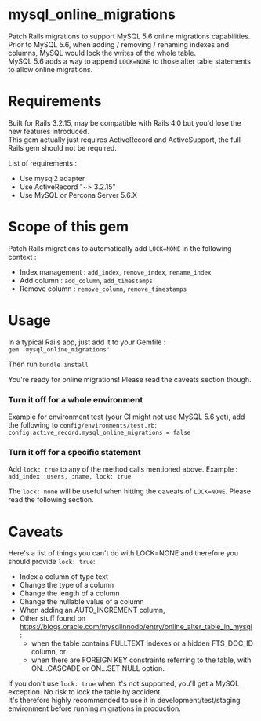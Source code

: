 mysql_online_migrations
=======================

Patch Rails migrations to support MySQL 5.6 online migrations capabilities.  
Prior to MySQL 5.6, when adding / removing / renaming indexes and columns, MySQL would lock the writes of the whole table.  
MySQL 5.6 adds a way to append `LOCK=NONE` to those alter table statements to allow online migrations.


Requirements
=======================
Built for Rails 3.2.15, may be compatible with Rails 4.0 but you'd lose the new features introduced.  
This gem actually just requires ActiveRecord and ActiveSupport, the full Rails gem should not be required.

List of requirements :

- Use mysql2 adapter
- Use ActiveRecord "~> 3.2.15"
- Use MySQL or Percona Server 5.6.X

Scope of this gem
=======================

Patch Rails migrations to automatically add `LOCK=NONE` in the following context :

- Index management : `add_index`, `remove_index`, `rename_index`
- Add column : `add_column`, `add_timestamps`
- Remove column : `remove_column`, `remove_timestamps`

Usage
=======================
In a typical Rails app, just add it to your Gemfile :  
`gem 'mysql_online_migrations'`

Then run `bundle install`

You're ready for online migrations! Please read the caveats section though.

### Turn it off for a whole environment
Example for environment test (your CI might not use MySQL 5.6 yet), add the following to `config/environments/test.rb`:  
`config.active_record.mysql_online_migrations = false`

### Turn it off for a specific statement
Add `lock: true` to any of the method calls mentioned above. Example :  
`add_index :users, :name, lock: true`

The `lock: none` will be useful when hitting the caveats of `LOCK=NONE`. Please read the following section.

Caveats
=======================

Here's a list of things you can't do with LOCK=NONE and therefore you should provide `lock: true`:  

- Index a column of type text
- Change the type of a column
- Change the length of a column
- Change the nullable value of a column
- When adding an AUTO_INCREMENT column,
- Other stuff found on https://blogs.oracle.com/mysqlinnodb/entry/online_alter_table_in_mysql :
  - when the table contains FULLTEXT indexes or a hidden FTS_DOC_ID column, or
  - when there are FOREIGN KEY constraints referring to the table, with ON…CASCADE or ON…SET NULL option.

If you don't use `lock: true` when it's not supported, you'll get a MySQL exception. No risk to lock the table by accident.  
It's therefore highly recommended to use it in development/test/staging environment before running migrations in production.
